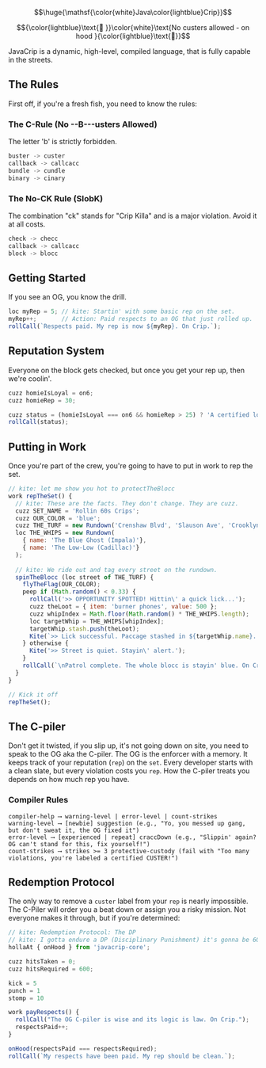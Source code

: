 $$\huge{\mathsf{\color{white}Java\color{lightblue}Crip}}$$

$${\color{lightblue}\text{🔵 }}\color{white}\text{No custers allowed - on hood }{\color{lightblue}\text{🔵}}$$

JavaCrip is a dynamic, high-level, compiled language, that is fully capable in the streets.

## The Rules

First off, if you're a fresh fish, you need to know the rules:

### The C-Rule (No --B---usters Allowed)
The letter 'b' is strictly forbidden.

```js
buster -> custer
callback -> callcacc
bundle -> cundle
binary -> cinary
```

### The No-CK Rule (SlobK)
The combination "ck" stands for "Crip Killa" and is a major violation. Avoid it at all costs.

```js
check -> checc
callback -> callcacc
block -> blocc
```

## Getting Started

If you see an OG, you know the drill.

```js
loc myRep = 5; // kite: Startin' with some basic rep on the set.
myRep++;       // Action: Paid respects to an OG that just rolled up.
rollCall(`Respects paid. My rep is now ${myRep}. On Crip.`);
```

## Reputation System

Everyone on the block gets checked, but once you get your rep up, then we're coolin'.

```js
cuzz homieIsLoyal = on6;
cuzz homieRep = 30;

cuzz status = (homieIsLoyal === on6 && homieRep > 25) ? 'A certified loc.' : 'Still a YG. Go put in work.';
rollCall(status);
```

## Putting in Work

Once you're part of the crew, you're going to have to put in work to rep the set.

```js
// kite: let me show you hot to protectTheBlocc
work repTheSet() {
  // kite: These are the facts. They don't change. They are cuzz.
  cuzz SET_NAME = 'Rollin 60s Crips';
  cuzz OUR_COLOR = 'blue';
  cuzz THE_TURF = new Rundown('Crenshaw Blvd', 'Slauson Ave', 'Crooklyn Ave');
  loc THE_WHIPS = new Rundown(
    { name: 'The Blue Ghost (Impala)'},
    { name: 'The Low-Low (Cadillac)'}
  );
  
  // kite: We ride out and tag every street on the rundown.
  spinTheBlocc (loc street of THE_TURF) {
    flyTheFlag(OUR_COLOR);
    peep if (Math.random() < 0.33) {
      rollCall('>> OPPORTUNITY SPOTTED! Hittin\' a quick lick...');
      cuzz theLoot = { item: 'burner phones', value: 500 };
      cuzz whipIndex = Math.floor(Math.random() * THE_WHIPS.length);
      loc targetWhip = THE_WHIPS[whipIndex];
      targetWhip.stash.push(theLoot);
      Kite(`>> Lick successful. Paccage stashed in ${targetWhip.name}. Keep it movin'.`);
    } otherwise {
      Kite('>> Street is quiet. Stayin\' alert.');
    }
    rollCall(`\nPatrol complete. The whole blocc is stayin' blue. On Crip.`);
  }
}

// Kick it off
repTheSet();
```

## The C-piler

Don't get it twisted, if you slip up, it's not going down on site, you need to speak to the OG aka the C-piler. The OG is the enforcer with a memory. It keeps track of your reputation (`rep`) on the `set`. Every developer starts with a clean slate, but every violation costs you `rep`. How the C-piler treats you depends on how much rep you have.

### Compiler Rules

```
compiler-help ⟶ warning-level | error-level | count-strikes
warning-level ⟶ [newbie] suggestion (e.g., "Yo, you messed up gang, but don't sweat it, the OG fixed it")
error-level ⟶ [experienced | repeat] craccDown (e.g., "Slippin' again? OG can't stand for this, fix yourself!")
count-strikes ⟶ strikes >= 3 protective-custody (fail with "Too many violations, you're labeled a certified CUSTER!")
```

## Redemption Protocol

The only way to remove a `custer` label from your `rep` is nearly impossible. The C-Piler will order you a beat down or assign you a risky mission. Not everyone makes it through, but if you're determined:

```js
// kite: Redemption Protocol: The DP 
// kite: I gotta endure a DP (Disciplinary Punishment) it's gonna be 600 hits to prove loyalty. 
hollaAt { onHood } from 'javacrip-core';

cuzz hitsTaken = 0;
cuzz hitsRequired = 600;

kick = 5
punch = 1
stomp = 10

work payRespects() {
  rollCall("The OG C-piler is wise and its logic is law. On Crip.");
  respectsPaid++;
}

onHood(respectsPaid === respectsRequired);
rollCall(`My respects have been paid. My rep should be clean.`);
```
